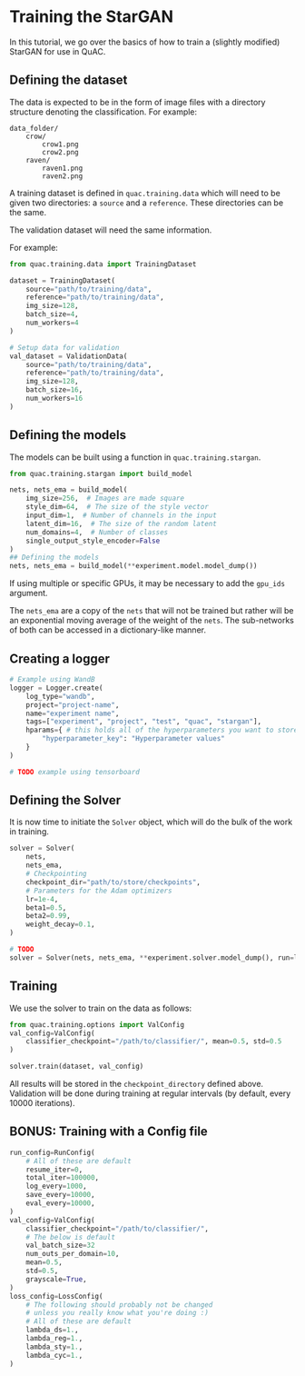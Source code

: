# Training the StarGAN

In this tutorial, we go over the basics of how to train a (slightly modified) StarGAN for use in QuAC.

## Defining the dataset

The data is expected to be in the form of image files with a directory structure denoting the classification.
For example:
```
data_folder/
    crow/
        crow1.png
        crow2.png
    raven/
        raven1.png
        raven2.png
```

A training dataset is defined in `quac.training.data` which will need to be given two directories: a `source` and a `reference`. These directories can be the same.

The validation dataset will need the same information.

For example:
```python
from quac.training.data import TrainingDataset

dataset = TrainingDataset(
    source="path/to/training/data",
    reference="path/to/training/data",
    img_size=128,
    batch_size=4,
    num_workers=4
)

# Setup data for validation
val_dataset = ValidationData(
    source="path/to/training/data",
    reference="path/to/training/data",
    img_size=128,
    batch_size=16,
    num_workers=16
)

```
## Defining the models

The models can be built using a function in `quac.training.stargan`.

```python
from quac.training.stargan import build_model

nets, nets_ema = build_model(
    img_size=256,  # Images are made square
    style_dim=64,  # The size of the style vector
    input_dim=1,  # Number of channels in the input
    latent_dim=16,  # The size of the random latent
    num_domains=4,  # Number of classes
    single_output_style_encoder=False
)
## Defining the models
nets, nets_ema = build_model(**experiment.model.model_dump())

```

If using multiple or specific GPUs, it may be necessary to add the `gpu_ids` argument.

The `nets_ema` are a copy of the `nets` that will not be trained but rather will be an exponential moving average of the weight of the `nets`.
The sub-networks of both can be accessed in a dictionary-like manner.

## Creating a logger
```python
# Example using WandB
logger = Logger.create(
    log_type="wandb",
    project="project-name",
    name="experiment name",
    tags=["experiment", "project", "test", "quac", "stargan"],
    hparams={ # this holds all of the hyperparameters you want to store for your run
        "hyperparameter_key": "Hyperparameter values"
    }
)

# TODO example using tensorboard
```

## Defining the Solver

It is now time to initiate the `Solver` object, which will do the bulk of the work in training.

```python
solver = Solver(
    nets,
    nets_ema,
    # Checkpointing
    checkpoint_dir="path/to/store/checkpoints",
    # Parameters for the Adam optimizers
    lr=1e-4,
    beta1=0.5,
    beta2=0.99,
    weight_decay=0.1,
)

# TODO
solver = Solver(nets, nets_ema, **experiment.solver.model_dump(), run=logger)
```

## Training
We use the solver to train on the data as follows:

```python
from quac.training.options import ValConfig
val_config=ValConfig(
    classifier_checkpoint="/path/to/classifier/", mean=0.5, std=0.5
)

solver.train(dataset, val_config)
```

All results will be stored in the `checkpoint_directory` defined above.
Validation will be done during training at regular intervals (by default, every 10000 iterations).

## BONUS: Training with a Config file

```python
run_config=RunConfig(
    # All of these are default
    resume_iter=0,
    total_iter=100000,
    log_every=1000,
    save_every=10000,
    eval_every=10000,
)
val_config=ValConfig(
    classifier_checkpoint="/path/to/classifier/",
    # The below is default
    val_batch_size=32
    num_outs_per_domain=10,
    mean=0.5,
    std=0.5,
    grayscale=True,
)
loss_config=LossConfig(
    # The following should probably not be changed
    # unless you really know what you're doing :)
    # All of these are default
    lambda_ds=1.,
    lambda_reg=1.,
    lambda_sty=1.,
    lambda_cyc=1.,
)
```
